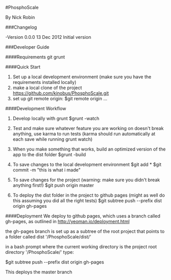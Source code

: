 #PhosphoScale

By Nick Robin

###Changelog

-Version 0.0.0 
13 Dec 2012
Initial version

###Developer Guide

####Requirements
git
grunt

####Quick Start
1) Set up a local development environment (make sure you have the requirements installed locally)
2) make a local clone of the project https://github.com/kinobus/PhosphoScale.git
3) set up git remote origin: $git remote origin ...


####Development Workflow

1) Develop locally with grunt 
		$grunt -watch

2) Test and make sure whatever feature you are working on doesn't break anything, use karma to run tests (karma should run automatically at each save while running grunt watch)

3) When you make something that works, build an optimized version of the app to the dist folder
		$grunt -build

4) To save changes to the local development environment
		$git add *
		$git commit -m "this is what i made"

5) To save changes for the project (warning: make sure you didn't break anything first!)
		$git push origin master

6) To deploy the dist folder in the project to github pages (might as well do this assuming you did all the right tests)
		$git subtree push --prefix dist origin gh-pages


####Deployment
We deploy to github pages, which uses a branch called gh-pages, as outlined in http://yeoman.io/deployment.html

the gh-pages branch is set up as a subtree of the root project that points to a folder called dist '/PhosphoScale/dist/'


in a bash prompt where the current working directory is the project root directory '/PhosphoScale/' type:

$git subtree push --prefix dist origin gh-pages

This deploys the master branch